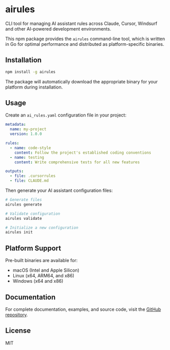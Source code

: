 # airules

CLI tool for managing AI assistant rules across Claude, Cursor, Windsurf and other AI-powered development environments.

This npm package provides the `airules` command-line tool, which is written in Go for optimal performance and distributed as platform-specific binaries.

## Installation

```bash
npm install -g airules
```

The package will automatically download the appropriate binary for your platform during installation.

## Usage

Create an `ai_rules.yaml` configuration file in your project:

```yaml
metadata:
  name: my-project
  version: 1.0.0

rules:
  - name: code-style
    content: Follow the project's established coding conventions
  - name: testing
    content: Write comprehensive tests for all new features

outputs:
  - file: .cursorrules
  - file: CLAUDE.md
```

Then generate your AI assistant configuration files:

```bash
# Generate files
airules generate

# Validate configuration
airules validate

# Initialize a new configuration
airules init
```

## Platform Support

Pre-built binaries are available for:
- macOS (Intel and Apple Silicon)
- Linux (x64, ARM64, and x86)
- Windows (x64 and x86)

## Documentation

For complete documentation, examples, and source code, visit the [GitHub repository](https://github.com/Goldziher/airules).

## License

MIT
